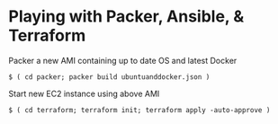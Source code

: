 # Playing with Packer, Ansible, & Terraform

Packer a new AMI containing up to date OS and latest Docker

```shell
$ ( cd packer; packer build ubuntuanddocker.json )
```

Start new EC2 instance using above AMI

```shell
$ ( cd terraform; terraform init; terraform apply -auto-approve )
```
